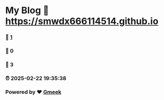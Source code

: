 # My Blog :link: https://smwdx666114514.github.io 
### :page_facing_up: [1](https://smwdx666114514.github.io/tag.html) 
### :speech_balloon: 0 
### :hibiscus: 3 
### :alarm_clock: 2025-02-22 19:35:38 
### Powered by :heart: [Gmeek](https://github.com/Meekdai/Gmeek)
